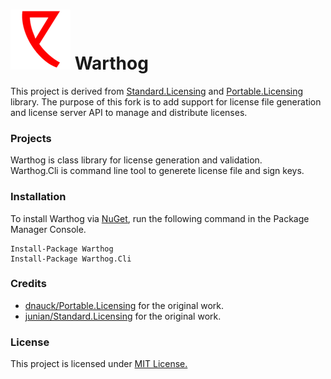 # ![Logo](/src/Warthog.DevResources/img/logo.png?raw=true)  Warthog

This project is derived from [Standard.Licensing](https://github.com/junian/standard.Licensing) and [Portable.Licensing](https://github.com/dnauck/Portable.Licensing/) library. The purpose of this fork is to add support for license file generation and license server API to manage and distribute licenses.

### Projects

Warthog is class library for license generation and validation.  
Warthog.Cli is command line tool to generete license file and sign keys.  

### Installation
To install Warthog via [NuGet](http://www.nuget.org), run the following command in the Package Manager Console.
```
Install-Package Warthog
Install-Package Warthog.Cli
```

### Credits

* [dnauck/Portable.Licensing](https://github.com/dnauck/Portable.Licensing/) for the original work.
* [junian/Standard.Licensing](https://github.com/junian/standard.Licensing/) for the original work.

### License

This project is licensed under [MIT License.](https://github.com/vincoss/warthog/blob/master/LICENSE/raw=true)  
